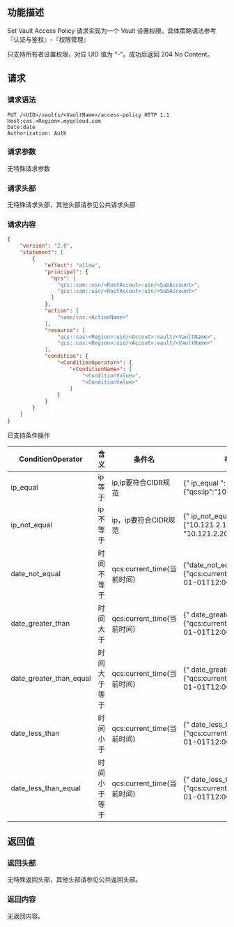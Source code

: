 ## 功能描述

Set Vault Access Policy 请求实现为一个 Vault 设置权限。具体策略语法参考『认证与鉴权』-『权限管理』

只支持所有者设置权限，对应 UID 值为 "-"。成功后返回 204 No Content。

## 请求

### 请求语法

```HTTP
PUT /<UID>/vaults/<VaultName>/access-policy HTTP 1.1
Host:cas.<Region>.myqcloud.com
Date:date
Authorization: Auth
```

### 请求参数

无特殊请求参数

### 请求头部

无特殊请求头部，其他头部请参见公共请求头部

### 请求内容

```json
{
    "version": "2.0",
    "statement": [
        {
            "effect": "allow",
            "principal": {
              "qcs": [
                "qcs::cam::uin/<RootAccout>:uin/<SubAccount>",
                "qcs::cam::uin/<RootAccout>:uin/<SubAccount>"
              ]
            },
            "action": [
                "name/cas:<ActionName>"
            ],
            "resource": [
                "qcs::cas:<Region>:uid/<Accout>:vault/<VaultName>",
                "qcs::cas:<Region>:uid/<Accout>:vault/<VaultName>"
            ],
            "condition": {
                "<ConditionOperator>": {
                    "<ConditionName>": [
                        "<ConditionValue>",
                        "<ConditionValue>"
                    ]
                }
            }
        }
    ]
}
```


已支持条件操作

| ConditionOperator       | 含义     | 条件名                    | 举例                                       |
| ----------------------- | ------ | ---------------------- | ---------------------------------------- |
| ip_equal                | ip等于   | ip,ip要符合CIDR规范         | {" ip_equal  ":{"qcs:ip":"10.121.2.10/24"}} |
| ip_not_equal            | ip不等于  | ip，ip要符合CIDR规范         | {" ip_not_equal  ":{"qcs:ip":["10.121.2.10/24",  "10.121.2.20/24"]}} |
| date_not_equal          | 时间不等于  | qcs:current_time(当前时间) | {"date_not_equal":{"qcs:current_time":"2016-01-01T12:00:11Z"}} |
| date_greater_than       | 时间大于   | qcs:current_time(当前时间) | {" date_greater_than  ":{"qcs:current_time":"2016-01-01T12:00:11Z"}} |
| date_greater_than_equal | 时间大于等于 | qcs:current_time(当前时间) | {"  date_greater_than_equal ":{"qcs:current_time":2016-01-01T12:00:11Z"}} |
| date_less_than          | 时间小于   | qcs:current_time(当前时间) | {" date_less_than  ":{"qcs:current_time":"2016-01-01T12:00:11Z"}} |
| date_less_than_equal    | 时间小于等于 | qcs:current_time(当前时间) | {"  date_less_than_equal ":{"qcs:current_time":"2016-01-01T12:00:11Z"}} |


## 返回值

### 返回头部

无特殊返回头部，其他头部请参见公共返回头部。

### 返回内容

无返回内容。
